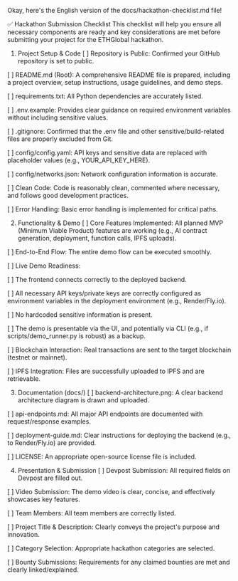 Okay, here's the English version of the docs/hackathon-checklist.md file!

✅ Hackathon Submission Checklist
This checklist will help you ensure all necessary components are ready and key considerations are met before submitting your project for the ETHGlobal hackathon.

1. Project Setup & Code
[ ] Repository is Public: Confirmed your GitHub repository is set to public.

[ ] README.md (Root): A comprehensive README file is prepared, including a project overview, setup instructions, usage guidelines, and demo steps.

[ ] requirements.txt: All Python dependencies are accurately listed.

[ ] .env.example: Provides clear guidance on required environment variables without including sensitive values.

[ ] .gitignore: Confirmed that the .env file and other sensitive/build-related files are properly excluded from Git.

[ ] config/config.yaml: API keys and sensitive data are replaced with placeholder values (e.g., YOUR_API_KEY_HERE).

[ ] config/networks.json: Network configuration information is accurate.

[ ] Clean Code: Code is reasonably clean, commented where necessary, and follows good development practices.

[ ] Error Handling: Basic error handling is implemented for critical paths.

2. Functionality & Demo
[ ] Core Features Implemented: All planned MVP (Minimum Viable Product) features are working (e.g., AI contract generation, deployment, function calls, IPFS uploads).

[ ] End-to-End Flow: The entire demo flow can be executed smoothly.

[ ] Live Demo Readiness:

[ ] The frontend connects correctly to the deployed backend.

[ ] All necessary API keys/private keys are correctly configured as environment variables in the deployment environment (e.g., Render/Fly.io).

[ ] No hardcoded sensitive information is present.

[ ] The demo is presentable via the UI, and potentially via CLI (e.g., if scripts/demo_runner.py is robust) as a backup.

[ ] Blockchain Interaction: Real transactions are sent to the target blockchain (testnet or mainnet).

[ ] IPFS Integration: Files are successfully uploaded to IPFS and are retrievable.

3. Documentation (docs/)
[ ] backend-architecture.png: A clear backend architecture diagram is drawn and uploaded.

[ ] api-endpoints.md: All major API endpoints are documented with request/response examples.

[ ] deployment-guide.md: Clear instructions for deploying the backend (e.g., to Render/Fly.io) are provided.

[ ] LICENSE: An appropriate open-source license file is included.

4. Presentation & Submission
[ ] Devpost Submission: All required fields on Devpost are filled out.

[ ] Video Submission: The demo video is clear, concise, and effectively showcases key features.

[ ] Team Members: All team members are correctly listed.

[ ] Project Title & Description: Clearly conveys the project's purpose and innovation.

[ ] Category Selection: Appropriate hackathon categories are selected.

[ ] Bounty Submissions: Requirements for any claimed bounties are met and clearly linked/explained.
